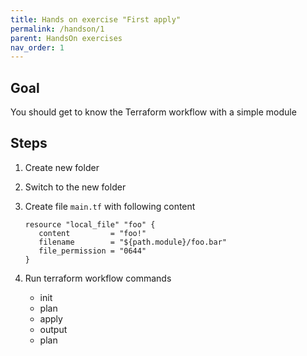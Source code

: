 ```yaml
---
title: Hands on exercise "First apply"
permalink: /handson/1
parent: HandsOn exercises
nav_order: 1
---
```


## Goal

You should get to know the Terraform workflow with a simple module

## Steps

1. Create new folder
2. Switch to the new folder
3. Create file `main.tf` with following content

   ```hcl
   resource "local_file" "foo" {
      content         = "foo!"
      filename        = "${path.module}/foo.bar"
      file_permission = "0644"
   }
   ```

3. Run terraform workflow commands
   - init
   - plan
   - apply
   - output
   - plan
